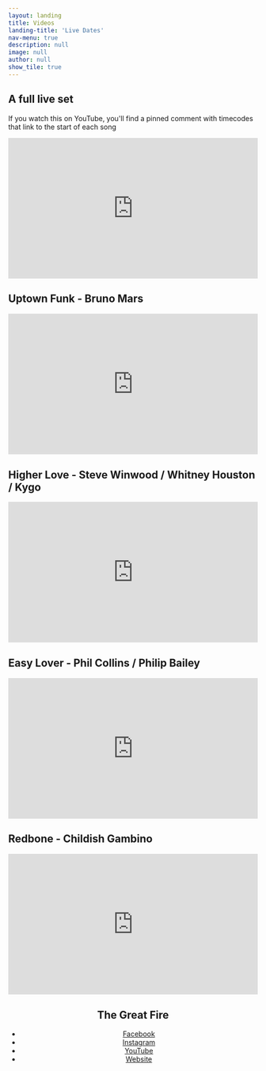 ```yaml
---
layout: landing
title: Videos
landing-title: 'Live Dates'
nav-menu: true
description: null
image: null
author: null
show_tile: true
---
```


<!-- About -->	
<section>
	<div class="inner row">
		<div class="12u 12u(small)">
			<h2>A full live set</h2>
			<p>If you watch this on YouTube, you'll find a pinned comment with timecodes that link to the start of each song</p>
			<div style="position: relative; width: 100%; height: 0; padding-bottom: 56.25%;">
			    <iframe style="position: absolute;top: 0;left: 0;bottom: 0;right: 0;width: 100%;height: 100%;" src="https://www.youtube.com/embed/UjxgoWw56oQ" frameborder="0" allow="accelerometer; autoplay; encrypted-media; gyroscope; picture-in-picture" allowfullscreen></iframe>
			</div>
		</div>
		<div class="6u 12u(small)">
			<h2>Uptown Funk - Bruno Mars</h2>
			<div style="position: relative; width: 100%; height: 0; padding-bottom: 56.25%;">
			    <iframe style="position: absolute;top: 0;left: 0;bottom: 0;right: 0;width: 100%;height: 100%;" src="https://www.youtube.com/embed/IEzYE5BSdbk" frameborder="0" allow="accelerometer; autoplay; encrypted-media; gyroscope; picture-in-picture" allowfullscreen></iframe>
			</div>
		</div>
		<div class="6u 12u(small)">
			<h2>Higher Love - Steve Winwood / Whitney Houston / Kygo</h2>
			<div  style="position: relative; width: 100%; height: 0; padding-bottom: 56.25%;">
			    <iframe style="position: absolute;top: 0;left: 0;bottom: 0;right: 0;width: 100%;height: 100%;" src="https://www.youtube.com/embed/dWsjq95KNMU" frameborder="0" allow="accelerometer; autoplay; encrypted-media; gyroscope; picture-in-picture" allowfullscreen></iframe>
			</div>
		</div>
		<div class="6u 12u(small)">
			<h2>Easy Lover - Phil Collins / Philip Bailey</h2>
			<div class="6u 12u(small)" style="position: relative; width: 100%; height: 0; padding-bottom: 56.25%;">
			    <iframe style="position: absolute;top: 0;left: 0;bottom: 0;right: 0;width: 100%;height: 100%;" src="https://www.youtube.com/embed/hLlmCVUtHO4" frameborder="0" allow="accelerometer; autoplay; encrypted-media; gyroscope; picture-in-picture" allowfullscreen></iframe>
			</div>
		</div>
		<div class="6u 12u(small)">
			<h2>Redbone - Childish Gambino</h2>
			<div class="6u 12u(small)" style="position: relative; width: 100%; height: 0; padding-bottom: 56.25%;">
			    <iframe style="position: absolute;top: 0;left: 0;bottom: 0;right: 0;width: 100%;height: 100%;" src="https://www.youtube.com/embed/Q9YfzHTdlKg" frameborder="0" allow="accelerometer; autoplay; encrypted-media; gyroscope; picture-in-picture" allowfullscreen></iframe>
			</div>
		</div>
	</div>
	<div class="inner">
		<header class="major">
			<h2>The Great Fire</h2>
			<ul class="icons">
				<li><a href="https://facebook.com/greatfireband" class="icon fa-facebook"><span class="label">Facebook</span></a></li>
				<li><a href="https://instagram.com/greatfireband" class="icon fa-instagram"><span class="label">Instagram</span></a></li>
				<li><a href="https://www.youtube.com/channel/UC9TnZoTw1qZ9yhm1f3sBW5A" class="icon fa-youtube"><span class="label">YouTube</span></a></li>
				<li><a href="https://www.thegreatfire.co.uk" class="icon fa-link"><span class="label">Website</span></a></li>
			</ul>
		</header>
	</div>
</section>
